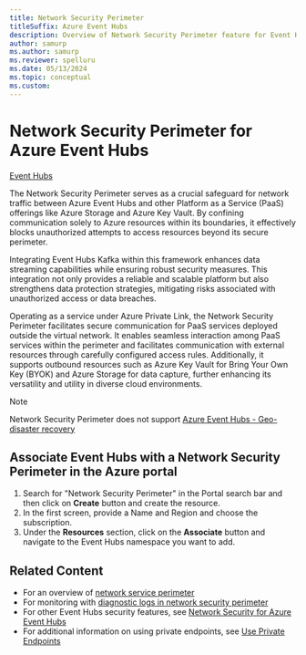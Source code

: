 ```yaml
---
title: Network Security Perimeter 
titleSuffix: Azure Event Hubs
description: Overview of Network Security Perimeter feature for Event Hubs
author: samurp
ms.author: samurp
ms.reviewer: spelluru
ms.date: 05/13/2024
ms.topic: conceptual
ms.custom:
---
```



# Network Security Perimeter for Azure Event Hubs

[Event Hubs](./event-hubs-about.md)

The Network Security Perimeter serves as a crucial safeguard for network traffic between Azure Event Hubs and other Platform as a Service (PaaS) offerings like Azure Storage and Azure Key Vault. By confining communication solely to Azure resources within its boundaries, it effectively blocks unauthorized attempts to access resources beyond its secure perimeter.

Integrating Event Hubs Kafka within this framework enhances data streaming capabilities while ensuring robust security measures. This integration not only provides a reliable and scalable platform but also strengthens data protection strategies, mitigating risks associated with unauthorized access or data breaches.

Operating as a service under Azure Private Link, the Network Security Perimeter facilitates secure communication for PaaS services deployed outside the virtual network. It enables seamless interaction among PaaS services within the perimeter and facilitates communication with external resources through carefully configured access rules. Additionally, it supports outbound resources such as Azure Key Vault for Bring Your Own Key (BYOK) and Azure Storage for data capture, further enhancing its versatility and utility in diverse cloud environments.

> [!NOTE]
> Network Security Perimeter does not support [Azure Event Hubs - Geo-disaster recovery](./event-hubs-geo-dr.md)

## Associate Event Hubs with a Network Security Perimeter in the Azure portal
1. Search for "Network Security Perimeter" in the Portal search bar and then click on **Create** button and create the resource.
1. In the first screen, provide a Name and Region and choose the subscription.
1. Under the **Resources** section, click on the **Associate** button and navigate to the Event Hubs namespace you want to add. 

## Related Content
- For an overview of [network service perimeter](https://aka.ms/networksecurityperimeter)
- For monitoring with [diagnostic logs in network security perimeter](https://aka.ms/networksecurityperimeter)
- For other Event Hubs security features, see [Network Security for Azure Event Hubs](./network-security.md)
- For additional information on using private endpoints, see [Use Private Endpoints](./private-link-service.md)
